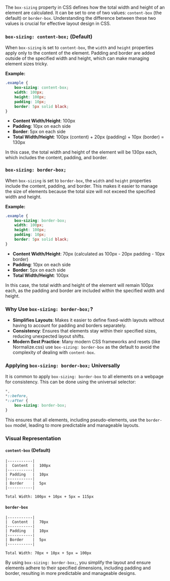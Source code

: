 The `box-sizing` property in CSS defines how the total width and height of an element are calculated. It can be set to one of two values: `content-box` (the default) or `border-box`. Understanding the difference between these two values is crucial for effective layout design in CSS.

### `box-sizing: content-box;` (Default)
When `box-sizing` is set to `content-box`, the `width` and `height` properties apply only to the content of the element. Padding and border are added outside of the specified width and height, which can make managing element sizes tricky.

**Example:**

```css
.example {
    box-sizing: content-box;
    width: 100px;
    height: 100px;
    padding: 10px;
    border: 5px solid black;
}
```

- **Content Width/Height**: 100px
- **Padding**: 10px on each side
- **Border**: 5px on each side
- **Total Width/Height**: 100px (content) + 20px (padding) + 10px (border) = 130px

In this case, the total width and height of the element will be 130px each, which includes the content, padding, and border.

### `box-sizing: border-box;`
When `box-sizing` is set to `border-box`, the `width` and `height` properties include the content, padding, and border. This makes it easier to manage the size of elements because the total size will not exceed the specified width and height.

**Example:**

```css
.example {
    box-sizing: border-box;
    width: 100px;
    height: 100px;
    padding: 10px;
    border: 5px solid black;
}
```

- **Content Width/Height**: 70px (calculated as 100px - 20px padding - 10px border)
- **Padding**: 10px on each side
- **Border**: 5px on each side
- **Total Width/Height**: 100px

In this case, the total width and height of the element will remain 100px each, as the padding and border are included within the specified width and height.

### Why Use `box-sizing: border-box;`?
- **Simplifies Layouts**: Makes it easier to define fixed-width layouts without having to account for padding and borders separately.
- **Consistency**: Ensures that elements stay within their specified sizes, reducing unexpected layout shifts.
- **Modern Best Practice**: Many modern CSS frameworks and resets (like Normalize.css) use `box-sizing: border-box` as the default to avoid the complexity of dealing with `content-box`.

### Applying `box-sizing: border-box;` Universally
It is common to apply `box-sizing: border-box` to all elements on a webpage for consistency. This can be done using the universal selector:

```css
*,
*::before,
*::after {
    box-sizing: border-box;
}
```

This ensures that all elements, including pseudo-elements, use the `border-box` model, leading to more predictable and manageable layouts.

### Visual Representation

#### `content-box` (Default)
```
|-----------|
|  Content  |  100px
|-----------|
| Padding   |  10px
|-----------|
| Border    |  5px
|-----------|

Total Width: 100px + 10px + 5px = 115px
```

#### `border-box`
```
|-----------|
|  Content  |  70px
|-----------|
| Padding   |  10px
|-----------|
| Border    |  5px
|-----------|

Total Width: 70px + 10px + 5px = 100px
```

By using `box-sizing: border-box;`, you simplify the layout and ensure elements adhere to their specified dimensions, including padding and border, resulting in more predictable and manageable designs.
